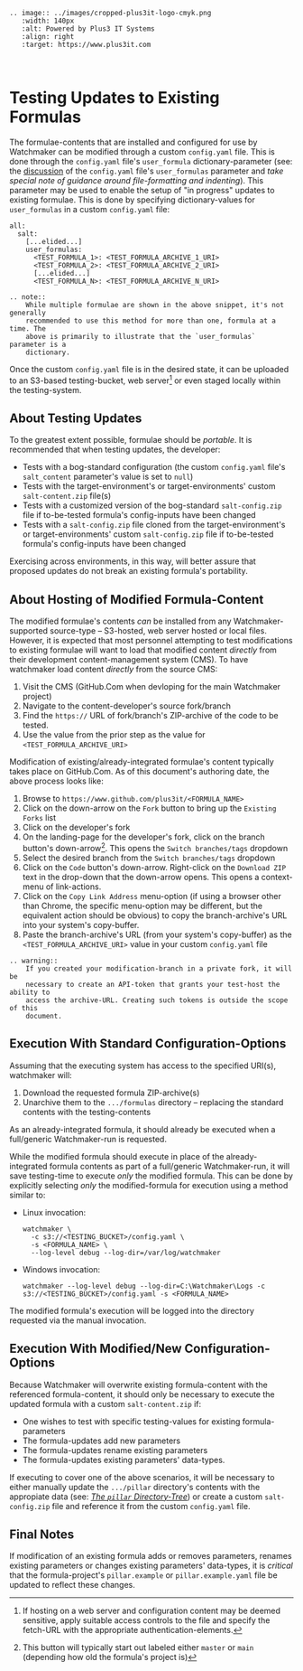 ```{eval-rst}
.. image:: ../images/cropped-plus3it-logo-cmyk.png
   :width: 140px
   :alt: Powered by Plus3 IT Systems
   :align: right
   :target: https://www.plus3it.com
```
<br>

# Testing Updates to Existing Formulas

The formulae-contents that are installed and configured for use by Watchmaker can be modified through a custom `config.yaml` file. This is done through the `config.yaml` file's `user_formula` dictionary-parameter (see: the [discussion](ConfigYaml.md) of the `config.yaml` file's `user_formulas` parameter and _take special note of guidance around file-formatting and indenting_). This parameter may be used to enable the setup of "in progress" updates to existing formulae. This is done by specifying dictionary-values for `user_formulas` in a custom `config.yaml` file:

```
all:
  salt:
    [...elided...]
    user_formulas:
      <TEST_FORMULA_1>: <TEST_FORMULA_ARCHIVE_1_URI>
      <TEST_FORMULA_2>: <TEST_FORMULA_ARCHIVE_2_URI>
      [...elided...]
      <TEST_FORMULA_N>: <TEST_FORMULA_ARCHIVE_N_URI>
```

```{eval-rst}
.. note::
    While multiple formulae are shown in the above snippet, it's not generally
    recommended to use this method for more than one, formula at a time. The
    above is primarily to illustrate that the `user_formulas` parameter is a
    dictionary.
```

Once the custom `config.yaml` file is in the desired state, it can be uploaded to an S3-based testing-bucket, web server[^1] or even staged locally within the testing-system.

## About Testing Updates

To the greatest extent possible, formulae should be _portable_. It is recommended that when testing updates, the developer:

- Tests with a bog-standard configuration (the custom `config.yaml` file's `salt_content` parameter's value is set to `null`)
- Tests with the target-environment's or target-environments' custom `salt-content.zip` file(s)
- Tests with a customized version of the bog-standard `salt-config.zip` file if to-be-tested formula's config-inputs have been changed
- Tests with a `salt-config.zip` file cloned from the target-environment's or target-environments' custom `salt-config.zip` file if to-be-tested formula's config-inputs have been changed

Exercising across environments, in this way, will better assure that proposed updates do not break an existing formula's portability.

## About Hosting of Modified Formula-Content

The modified formulae's contents _can_ be installed from any Watchmaker-supported source-type &ndash; S3-hosted, web server hosted or local files. However, it is expected that most personnel attempting to test modifications to existing formulae will want to load that modified content _directly_ from their development content-management system (CMS). To have watchmaker load content _directly_ from the source CMS:

1. Visit the CMS (GitHub.Com when devloping for the main Watchmaker project)
2. Navigate to the content-developer's source fork/branch
3. Find the `https://` URL of fork/branch's ZIP-archive of the code to be tested.
4. Use the value from the prior step as the value for `<TEST_FORMULA_ARCHIVE_URI>`

Modification of existing/already-integrated formulae's content typically takes place on GitHub.Com. As of this document's authoring date, the above process looks like:

1. Browse to `https://www.github.com/plus3it/<FORMULA_NAME>`
2. Click on the down-arrow on the `Fork` button to bring up the `Existing Forks` list
3. Click on the developer's fork
4. On the landing-page for the developer's fork, click on the branch button's down-arrow[^2]. This opens the `Switch branches/tags` dropdown
5. Select the desired branch from the `Switch branches/tags` dropdown
6. Click on the `Code` button's down-arrow. Right-click on the `Download ZIP` text in the drop-down that the down-arrow opens. This opens a context-menu of link-actions.
7. Click on the `Copy Link Address` menu-option (if using a browser other than Chrome, the specific menu-option may be different, but the equivalent action should be obvious) to copy the branch-archive's URL into your system's copy-buffer.
8. Paste the branch-archive's URL (from your system's copy-buffer) as the `<TEST_FORMULA_ARCHIVE_URI>` value in your custom `config.yaml` file

```{eval-rst}
.. warning::
    If you created your modification-branch in a private fork, it will be 
    necessary to create an API-token that grants your test-host the ability to 
    access the archive-URL. Creating such tokens is outside the scope of this 
    document.
```

## Execution With Standard Configuration-Options

Assuming that the executing system has access to the specified URI(s), watchmaker will:

1. Download the requested formula ZIP-archive(s)
2. Unarchive them to the `.../formulas` directory &ndash; replacing the standard contents with the testing-contents 

As an already-integrated formula, it should already be executed when a full/generic Watchmaker-run is requested.

While the modified formula should execute in place of the already-integrated formula contents as part of a full/generic Watchmaker-run, it will save testing-time to execute _only_ the modified formula. This can be done by explicitly selecting _only_ the modified-formula for execution using a method similar to:

- Linux invocation:
    ```shell
    watchmaker \
      -c s3://<TESTING_BUCKET>/config.yaml \
      -s <FORMULA_NAME> \
      --log-level debug --log-dir=/var/log/watchmaker
    ```
- Windows invocation:
    ```shell
    watchmaker --log-level debug --log-dir=C:\Watchmaker\Logs -c s3://<TESTING_BUCKET>/config.yaml -s <FORMULA_NAME>

    ```
The modified formula's execution will be logged into the directory requested via the manual invocation.

## Execution With Modified/New Configuration-Options

Because Watchmaker will overwrite existing formula-content with the referenced formula-content, it should only be necessary to execute the updated formula with a custom  `salt-content.zip` if:

- One wishes to test with specific testing-values for existing formula-parameters
- The formula-updates add new parameters
- The formula-updates rename existing parameters
- The formula-updates existing parameters' data-types. 

If executing to cover one of the above scenarios, it will be necessary to either manually update the `.../pillar` directory's contents with the appropiate data (see: [_The `pillar` Directory-Tree_](SaltContent.md#the-pillar-directory-tree)) or create a custom `salt-config.zip` file and reference it from the custom `config.yaml` file.

## Final Notes

If modification of an existing formula adds or removes parameters, renames existing parameters or changes existing parameters' data-types, it is *critical* that the formula-project's `pillar.example` or `pillar.example.yaml` file be updated to reflect these changes.

[^1]: If hosting on a web server and configuration content may be deemed sensitive, apply suitable access controls to the file and specify the fetch-URL with the appropriate authentication-elements.
[^2]: This button will typically start out labeled either `master` or `main` (depending how old the formula's project is)

